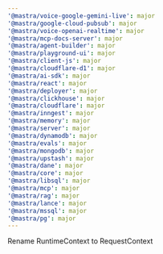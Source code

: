 ```yaml
---
'@mastra/voice-google-gemini-live': major
'@mastra/google-cloud-pubsub': major
'@mastra/voice-openai-realtime': major
'@mastra/mcp-docs-server': major
'@mastra/agent-builder': major
'@mastra/playground-ui': major
'@mastra/client-js': major
'@mastra/cloudflare-d1': major
'@mastra/ai-sdk': major
'@mastra/react': major
'@mastra/deployer': major
'@mastra/clickhouse': major
'@mastra/cloudflare': major
'@mastra/inngest': major
'@mastra/memory': major
'@mastra/server': major
'@mastra/dynamodb': major
'@mastra/evals': major
'@mastra/mongodb': major
'@mastra/upstash': major
'@mastra/dane': major
'@mastra/core': major
'@mastra/libsql': major
'@mastra/mcp': major
'@mastra/rag': major
'@mastra/lance': major
'@mastra/mssql': major
'@mastra/pg': major
---
```


Rename RuntimeContext to RequestContext
